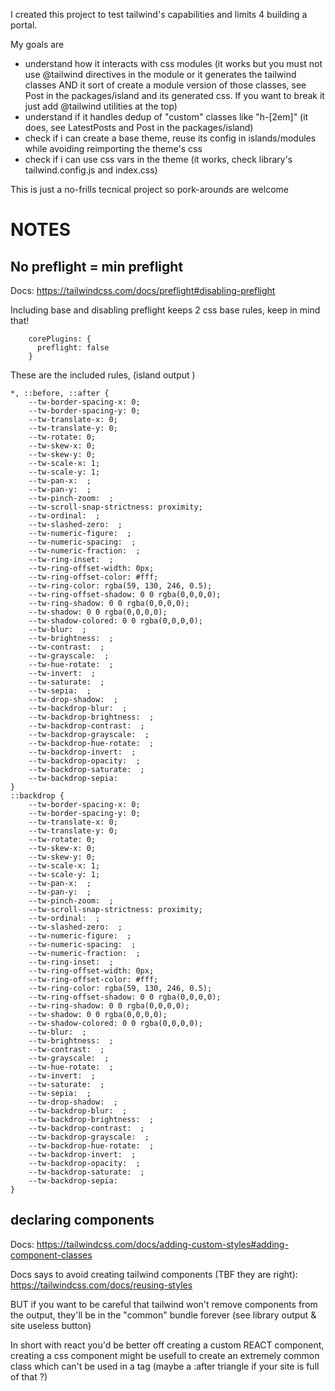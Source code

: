 I created this project to test tailwind's capabilities and limits 4 building a portal. 

My goals are
- understand how it interacts with css modules (it works but you must not use @tailwind directives in the module or it generates the tailwind classes AND it sort of create a module version of those classes, see Post in the packages/island and its generated css. If you want to break it just add @tailwind utilities at the top)
- understand if it handles dedup of "custom" classes like "h-[2em]" (it does, see LatestPosts and Post in the packages/island)
- check if i can create a base theme, reuse its config in islands/modules while avoiding reimporting the theme's css
- check if i can use css vars in the theme (it works, check library's tailwind.config.js and index.css)

This is just a no-frills tecnical project so pork-arounds are welcome

# NOTES
## No preflight = min preflight

Docs: https://tailwindcss.com/docs/preflight#disabling-preflight

Including base and disabling preflight keeps 2 css base rules, keep in mind that!
```
    corePlugins: {
      preflight: false
    }
```

These are the included rules, (island output )
```
*, ::before, ::after {
    --tw-border-spacing-x: 0;
    --tw-border-spacing-y: 0;
    --tw-translate-x: 0;
    --tw-translate-y: 0;
    --tw-rotate: 0;
    --tw-skew-x: 0;
    --tw-skew-y: 0;
    --tw-scale-x: 1;
    --tw-scale-y: 1;
    --tw-pan-x:  ;
    --tw-pan-y:  ;
    --tw-pinch-zoom:  ;
    --tw-scroll-snap-strictness: proximity;
    --tw-ordinal:  ;
    --tw-slashed-zero:  ;
    --tw-numeric-figure:  ;
    --tw-numeric-spacing:  ;
    --tw-numeric-fraction:  ;
    --tw-ring-inset:  ;
    --tw-ring-offset-width: 0px;
    --tw-ring-offset-color: #fff;
    --tw-ring-color: rgba(59, 130, 246, 0.5);
    --tw-ring-offset-shadow: 0 0 rgba(0,0,0,0);
    --tw-ring-shadow: 0 0 rgba(0,0,0,0);
    --tw-shadow: 0 0 rgba(0,0,0,0);
    --tw-shadow-colored: 0 0 rgba(0,0,0,0);
    --tw-blur:  ;
    --tw-brightness:  ;
    --tw-contrast:  ;
    --tw-grayscale:  ;
    --tw-hue-rotate:  ;
    --tw-invert:  ;
    --tw-saturate:  ;
    --tw-sepia:  ;
    --tw-drop-shadow:  ;
    --tw-backdrop-blur:  ;
    --tw-backdrop-brightness:  ;
    --tw-backdrop-contrast:  ;
    --tw-backdrop-grayscale:  ;
    --tw-backdrop-hue-rotate:  ;
    --tw-backdrop-invert:  ;
    --tw-backdrop-opacity:  ;
    --tw-backdrop-saturate:  ;
    --tw-backdrop-sepia:  
}
::backdrop {
    --tw-border-spacing-x: 0;
    --tw-border-spacing-y: 0;
    --tw-translate-x: 0;
    --tw-translate-y: 0;
    --tw-rotate: 0;
    --tw-skew-x: 0;
    --tw-skew-y: 0;
    --tw-scale-x: 1;
    --tw-scale-y: 1;
    --tw-pan-x:  ;
    --tw-pan-y:  ;
    --tw-pinch-zoom:  ;
    --tw-scroll-snap-strictness: proximity;
    --tw-ordinal:  ;
    --tw-slashed-zero:  ;
    --tw-numeric-figure:  ;
    --tw-numeric-spacing:  ;
    --tw-numeric-fraction:  ;
    --tw-ring-inset:  ;
    --tw-ring-offset-width: 0px;
    --tw-ring-offset-color: #fff;
    --tw-ring-color: rgba(59, 130, 246, 0.5);
    --tw-ring-offset-shadow: 0 0 rgba(0,0,0,0);
    --tw-ring-shadow: 0 0 rgba(0,0,0,0);
    --tw-shadow: 0 0 rgba(0,0,0,0);
    --tw-shadow-colored: 0 0 rgba(0,0,0,0);
    --tw-blur:  ;
    --tw-brightness:  ;
    --tw-contrast:  ;
    --tw-grayscale:  ;
    --tw-hue-rotate:  ;
    --tw-invert:  ;
    --tw-saturate:  ;
    --tw-sepia:  ;
    --tw-drop-shadow:  ;
    --tw-backdrop-blur:  ;
    --tw-backdrop-brightness:  ;
    --tw-backdrop-contrast:  ;
    --tw-backdrop-grayscale:  ;
    --tw-backdrop-hue-rotate:  ;
    --tw-backdrop-invert:  ;
    --tw-backdrop-opacity:  ;
    --tw-backdrop-saturate:  ;
    --tw-backdrop-sepia:  
}
```

## declaring components
Docs: https://tailwindcss.com/docs/adding-custom-styles#adding-component-classes

Docs says to avoid creating tailwind components (TBF they are right): https://tailwindcss.com/docs/reusing-styles 

BUT if you want to be careful that tailwind won't remove components from the output, they'll be in the "common" bundle forever (see library output & site useless button)

In short with react you'd be better off creating a custom REACT component, creating a css component might be usefull to create an extremely common class which can't be used in a tag (maybe a :after triangle if your site is full of that ?)